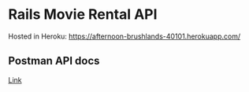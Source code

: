 # Rails Movie Rental API

Hosted in Heroku: https://afternoon-brushlands-40101.herokuapp.com/

## Postman API docs
[Link](https://documenter.getpostman.com/view/13844241/TzCJf9gY)
